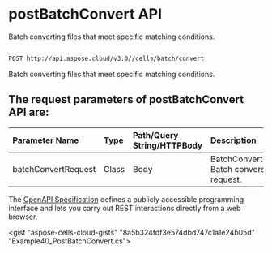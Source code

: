 # **postBatchConvert API**

Batch converting files that meet specific matching conditions. 

```bash

POST http://api.aspose.cloud/v3.0//cells/batch/convert

```
Batch converting files that meet specific matching conditions.

## The request parameters of **postBatchConvert** API are: 

| Parameter Name | Type | Path/Query String/HTTPBody | Description | 
| :- | :- | :- |:- | 
|batchConvertRequest|Class|Body|BatchConvertRequest Batch conversion file request. |


The [OpenAPI Specification](https://reference.aspose.cloud/cells/#/BatchController/PostBatchConvert) defines a publicly accessible programming interface and lets you carry out REST interactions directly from a web browser.

<gist "aspose-cells-cloud-gists" "8a5b324fdf3e574dbd747c1a1e24b05d" "Example40_PostBatchConvert.cs">

